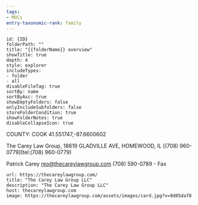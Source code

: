 ```yaml
---
tags:
- MOCs
entry-taxonomic-rank: family
---
```

```folder-overview
id: {ID}
folderPath: ""
title: "{{folderName}} overview"
showTitle: true
depth: 4
style: explorer
includeTypes:
- folder
- all
disableFileTag: true
sortBy: name
sortByAsc: true
showEmptyFolders: false
onlyIncludeSubfolders: false
storeFolderCondition: true
showFolderNotes: true
disableCollapseIcon: true
```
COUNTY: COOK
41.551747,-87.6600602


The Carey Law Group, 18619 GLADVILLE AVE, HOMEWOOD, IL
[(708) 960-0779](tel:(708) 960-0779)

Patrick Carey
reo@thecareylawgroup.com
(708) 590-0789 - Fax

```cardlink
url: https://thecareylawgroup.com/
title: "The Carey Law Group LLC"
description: "The Carey Law Group LLC"
host: thecareylawgroup.com
image: https://thecareylawgroup.com/assets/images/card.jpg?v=9d05daf8
```